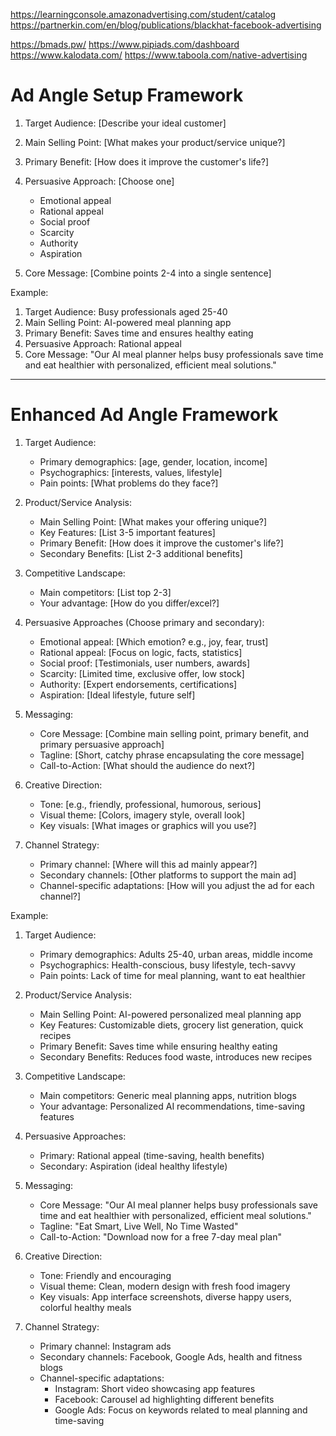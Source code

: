 https://learningconsole.amazonadvertising.com/student/catalog
https://partnerkin.com/en/blog/publications/blackhat-facebook-advertising

https://bmads.pw/
https://www.pipiads.com/dashboard
https://www.kalodata.com/
https://www.taboola.com/native-advertising



# Ad Angle Setup Framework

1. Target Audience: [Describe your ideal customer]

2. Main Selling Point: [What makes your product/service unique?]

3. Primary Benefit: [How does it improve the customer's life?]

4. Persuasive Approach: [Choose one]
   - Emotional appeal
   - Rational appeal
   - Social proof
   - Scarcity
   - Authority
   - Aspiration

5. Core Message: [Combine points 2-4 into a single sentence]

Example:
1. Target Audience: Busy professionals aged 25-40
2. Main Selling Point: AI-powered meal planning app
3. Primary Benefit: Saves time and ensures healthy eating
4. Persuasive Approach: Rational appeal
5. Core Message: "Our AI meal planner helps busy professionals save time and eat healthier with personalized, efficient meal solutions."

--------------------------

# Enhanced Ad Angle Framework

1. Target Audience:
   - Primary demographics: [age, gender, location, income]
   - Psychographics: [interests, values, lifestyle]
   - Pain points: [What problems do they face?]

2. Product/Service Analysis:
   - Main Selling Point: [What makes your offering unique?]
   - Key Features: [List 3-5 important features]
   - Primary Benefit: [How does it improve the customer's life?]
   - Secondary Benefits: [List 2-3 additional benefits]

3. Competitive Landscape:
   - Main competitors: [List top 2-3]
   - Your advantage: [How do you differ/excel?]

4. Persuasive Approaches (Choose primary and secondary):
   - Emotional appeal: [Which emotion? e.g., joy, fear, trust]
   - Rational appeal: [Focus on logic, facts, statistics]
   - Social proof: [Testimonials, user numbers, awards]
   - Scarcity: [Limited time, exclusive offer, low stock]
   - Authority: [Expert endorsements, certifications]
   - Aspiration: [Ideal lifestyle, future self]

5. Messaging:
   - Core Message: [Combine main selling point, primary benefit, and primary persuasive approach]
   - Tagline: [Short, catchy phrase encapsulating the core message]
   - Call-to-Action: [What should the audience do next?]

6. Creative Direction:
   - Tone: [e.g., friendly, professional, humorous, serious]
   - Visual theme: [Colors, imagery style, overall look]
   - Key visuals: [What images or graphics will you use?]

7. Channel Strategy:
   - Primary channel: [Where will this ad mainly appear?]
   - Secondary channels: [Other platforms to support the main ad]
   - Channel-specific adaptations: [How will you adjust the ad for each channel?]

Example:
1. Target Audience: 
   - Primary demographics: Adults 25-40, urban areas, middle income
   - Psychographics: Health-conscious, busy lifestyle, tech-savvy
   - Pain points: Lack of time for meal planning, want to eat healthier

2. Product/Service Analysis:
   - Main Selling Point: AI-powered personalized meal planning app
   - Key Features: Customizable diets, grocery list generation, quick recipes
   - Primary Benefit: Saves time while ensuring healthy eating
   - Secondary Benefits: Reduces food waste, introduces new recipes

3. Competitive Landscape:
   - Main competitors: Generic meal planning apps, nutrition blogs
   - Your advantage: Personalized AI recommendations, time-saving features

4. Persuasive Approaches:
   - Primary: Rational appeal (time-saving, health benefits)
   - Secondary: Aspiration (ideal healthy lifestyle)

5. Messaging:
   - Core Message: "Our AI meal planner helps busy professionals save time and eat healthier with personalized, efficient meal solutions."
   - Tagline: "Eat Smart, Live Well, No Time Wasted"
   - Call-to-Action: "Download now for a free 7-day meal plan"

6. Creative Direction:
   - Tone: Friendly and encouraging
   - Visual theme: Clean, modern design with fresh food imagery
   - Key visuals: App interface screenshots, diverse happy users, colorful healthy meals

7. Channel Strategy:
   - Primary channel: Instagram ads
   - Secondary channels: Facebook, Google Ads, health and fitness blogs
   - Channel-specific adaptations: 
     - Instagram: Short video showcasing app features
     - Facebook: Carousel ad highlighting different benefits
     - Google Ads: Focus on keywords related to meal planning and time-saving